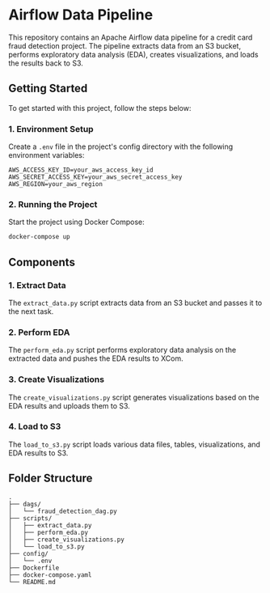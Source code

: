 # Airflow Data Pipeline

This repository contains an Apache Airflow data pipeline for a credit card fraud detection project. The pipeline extracts data from an S3 bucket, performs exploratory data analysis (EDA), creates visualizations, and loads the results back to S3.

## Getting Started

To get started with this project, follow the steps below:

### 1. Environment Setup

Create a `.env` file in the project's config directory with the following environment variables:

```dotenv
AWS_ACCESS_KEY_ID=your_aws_access_key_id
AWS_SECRET_ACCESS_KEY=your_aws_secret_access_key
AWS_REGION=your_aws_region
```

### 2. Running the Project

Start the project using Docker Compose:

```bash
docker-compose up
```

## Components

### 1. Extract Data

The `extract_data.py` script extracts data from an S3 bucket and passes it to the next task.

### 2. Perform EDA

The `perform_eda.py` script performs exploratory data analysis on the extracted data and pushes the EDA results to XCom.

### 3. Create Visualizations

The `create_visualizations.py` script generates visualizations based on the EDA results and uploads them to S3.

### 4. Load to S3

The `load_to_s3.py` script loads various data files, tables, visualizations, and EDA results to S3.

## Folder Structure

```
.
├── dags/
│   └── fraud_detection_dag.py
├── scripts/
│   ├── extract_data.py
│   ├── perform_eda.py
│   ├── create_visualizations.py
│   └── load_to_s3.py
├── config/
│   └── .env
├── Dockerfile
├── docker-compose.yaml
└── README.md
```
